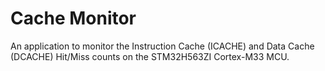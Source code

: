# Cache Monitor
An application to monitor the Instruction Cache (ICACHE) and Data Cache (DCACHE) Hit/Miss counts on the STM32H563ZI Cortex-M33 MCU.
